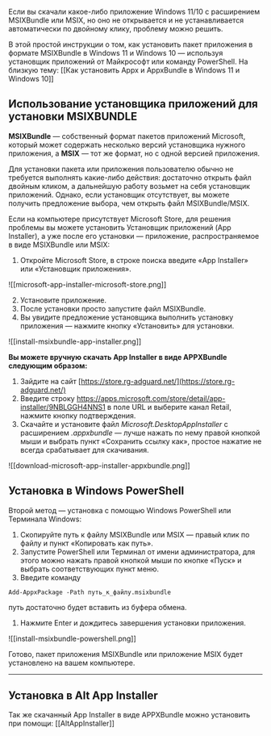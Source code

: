 Если вы скачали какое-либо приложение Windows 11/10 с расширением MSIXBundle или MSIX, но оно не открывается и не устанавливается автоматически по двойному клику, проблему можно решить.

В этой простой инструкции о том, как установить пакет приложения в формате MSIXBundle в Windows 11 и Windows 10 — используя установщик приложений от Майкрософт или команду PowerShell. На близкую тему: [[Как установить Appx и AppxBundle в Windows 11 и Windows 10]]

## Использование установщика приложений для установки MSIXBUNDLE

**MSIXBundle** — собственный формат пакетов приложений Microsoft, который может содержать несколько версий установщика нужного приложения, а **MSIX** — тот же формат, но с одной версией приложения.

Для установки пакета или приложения пользователю обычно не требуется выполнять какие-либо действия: достаточно открыть файл двойным кликом, а дальнейшую работу возьмет на себя установщик приложений. Однако, если установщик отсутствует, вы можете получить предложение выбора, чем открыть файл MSIXBundle/MSIX.

Если на компьютере присутствует Microsoft Store, для решения проблемы вы можете установить Установщик приложений (App Installer), а уже после его установки — приложение, распространяемое в виде MSIXBundle или MSIX:

1. Откройте Microsoft Store, в строке поиска введите «App Installer» или «Установщик приложения».

![[microsoft-app-installer-microsoft-store.png]]

2. Установите приложение.
3. После установки просто запустите файл MSIXBundle.
4. Вы увидите предложение установщика выполнить установку приложения — нажмите кнопку «Установить» для установки.

![[install-msixbundle-app-installer.png]]

**Вы можете вручную скачать App Installer в виде APPXBundle следующим образом:**

1. Зайдите на сайт [https://store.rg-adguard.net/](https://store.rg-adguard.net/)
2. Введите строку https://apps.microsoft.com/store/detail/app-installer/9NBLGGH4NNS1
   в поле URL и выберите канал Retail, нажмите кнопку подтверждения.
3. Скачайте и установите файл _Microsoft.DesktopAppInstaller_ с расширением _.appxbundle_ — лучше нажать по нему правой кнопкой мыши и выбрать пункт «Сохранить ссылку как», простое нажатие не всегда срабатывает для скачивания.

![[download-microsoft-app-installer-appxbundle.png]]

## Установка в Windows PowerShell

Второй метод — установка с помощью Windows PowerShell или Терминала Windows:

1. Скопируйте путь к файлу MSIXBundle или MSIX — правый клик по файлу и пункт «Копировать как путь».
2. Запустите PowerShell или Терминал от имени администратора, для этого можно нажать правой кнопкой мыши по кнопке «Пуск» и выбрать соответствующих пункт меню.
3. Введите команду
   
```
Add-AppxPackage -Path путь_к_файлу.msixbundle
```
   
   путь достаточно будет вставить из буфера обмена.
   
1. Нажмите Enter и дождитесь завершения установки приложения.

![[install-msixbundle-powershell.png]]

Готово, пакет приложения MSIXBundle или приложение MSIX будет установлено на вашем компьютере.

---
## Установка в Alt App Installer

Так же скачанный App Installer в виде APPXBundle можно установить при помощи: [[AltAppInstaller]]